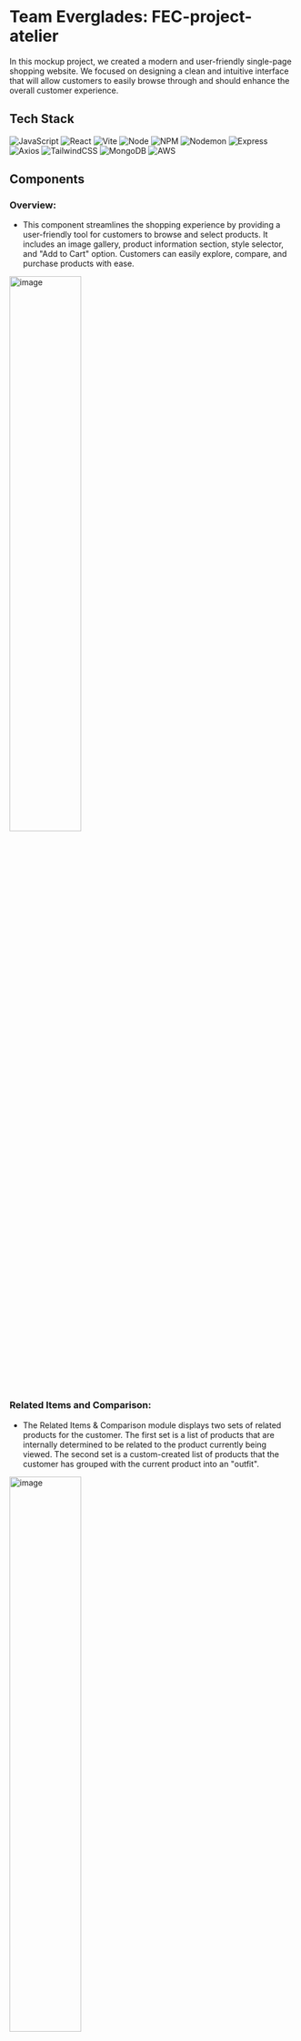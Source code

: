 # Team Everglades: FEC-project-atelier

In this mockup project, we created a modern and user-friendly single-page shopping website. We focused on designing a clean and intuitive interface that will allow customers to easily browse through and should enhance the overall customer experience.

## Tech Stack

![JavaScript](https://img.shields.io/badge/JavaScript-F7DF1E?style=for-the-badge&logo=javascript&logoColor=black)
![React](https://img.shields.io/badge/-React-61DAFB?logo=react&logoColor=white&style=for-the-badge)
![Vite](https://img.shields.io/badge/vite-%23646CFF.svg?style=for-the-badge&logo=vite&logoColor=white)
![Node](https://img.shields.io/badge/-Node-9ACD32?logo=node.js&logoColor=white&style=for-the-badge)
![NPM](https://img.shields.io/badge/NPM-%23CB3837.svg?style=for-the-badge&logo=npm&logoColor=white)
![Nodemon](https://img.shields.io/badge/NODEMON-%23323330.svg?style=for-the-badge&logo=nodemon&logoColor=%BBDEAD)
![Express](https://img.shields.io/badge/-Express-DCDCDC?logo=express&logoColor=black&style=for-the-badge)
![Axios](https://img.shields.io/badge/-Axios-671ddf?logo=axios&logoColor=black&style=for-the-badge)
![TailwindCSS](https://img.shields.io/badge/tailwindcss-%2338B2AC.svg?style=for-the-badge&logo=tailwind-css&logoColor=white)
![MongoDB](https://img.shields.io/badge/MongoDB-%234ea94b.svg?style=for-the-badge&logo=mongodb&logoColor=white)
![AWS](https://img.shields.io/badge/AWS-%23FF9900.svg?style=for-the-badge&logo=amazon-aws&logoColor=white)

## Components

### Overview:
- This component streamlines the shopping experience by providing a user-friendly tool for customers to browse and select products. It includes an image gallery, product information section, style selector, and "Add to Cart" option. Customers can easily explore, compare, and purchase products with ease.

<img src="https://i.imgur.com/PdMy3C1.png" alt="image" style="width: 50%;">

### Related Items and Comparison:
- The Related Items & Comparison module displays two sets of related products for the customer. The first set is a list of products that are internally determined to be related to the product currently being viewed. The second set is a custom-created list of products that the customer has grouped with the current product into an "outfit".

<img src="https://i.imgur.com/nhvCtsk.png" alt="image" style="width: 50%;">

### Questions and Answers:
- The Questions & Answers module enhances the customer experience by allowing them to view, search, ask, and answer questions related to the product they have selected.

<img src="https://i.imgur.com/iCIvSTy.png" alt="image" style="width: 50%;">

### Ratings and Reviews:
- The Ratings & Reviews module allows customers to view and submit reviews for the product they have selected. This component includes the ability to write new reviews, view reviews in a list, sort reviews, see rating and product breakdowns. All reviews are saved per product, and styles or variations of the product are not accounted for within the module.

<img src="https://i.imgur.com/1HTRF5m.png" alt="image" style="width: 50%;">

## Installation & Use
1. Clone repo.
```
git clone https://github.com/Team-Everglades/project-atelier.git
```
2. Install node.
```
npm install
```
3. Run server and react server.
```
npm run dev
```
4. Install all dependencies.
```
npm i -g concurrently
npm install react-share --save
npm install cloudinary
npm install react-inner-image-zoom --force
npm install -S react-image-size --force
npm install cookie-parser --force
npm install react-icons
npm i vite-plugin-compression
```
5. Setup enviornmental variables files.

6. Enjoy browsing!

## Contributors

<a href="https://github.com/Team-Everglades/project-atelier/graphs/contributors">
  <img src="https://contrib.rocks/image?repo=Team-Everglades/project-atelier" />
</a>
